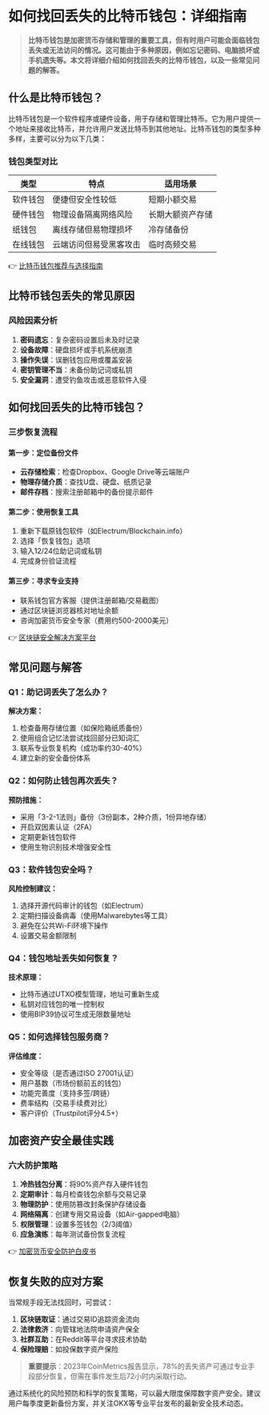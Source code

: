 # 如何找回丢失的比特币钱包：详细指南

> **比特币钱包是加密货币存储和管理的重要工具，但有时用户可能会面临钱包丢失或无法访问的情况。这可能由于多种原因，例如忘记密码、电脑损坏或手机遗失等。本文将详细介绍如何找回丢失的比特币钱包，以及一些常见问题的解答。**

## 什么是比特币钱包？

比特币钱包是一个软件程序或硬件设备，用于存储和管理比特币。它为用户提供一个地址来接收比特币，并允许用户发送比特币到其他地址。比特币钱包的类型多种多样，主要可以分为以下几类：

### 钱包类型对比

| 类型       | 特点                           | 适用场景               |
|------------|--------------------------------|------------------------|
| 软件钱包   | 便捷但安全性较低               | 短期小额交易           |
| 硬件钱包   | 物理设备隔离网络风险           | 长期大额资产存储       |
| 纸钱包     | 离线存储但易物理损坏           | 冷存储备份             |
| 在线钱包   | 云端访问但易受黑客攻击         | 临时高频交易           |

👉 [比特币钱包推荐与选择指南](https://bit.ly/okx_welcome)

## 比特币钱包丢失的常见原因

### 风险因素分析

1. **密码遗忘**：复杂密码设置后未及时记录
2. **设备故障**：硬盘损坏或手机系统崩溃
3. **操作失误**：误删钱包应用或覆盖安装
4. **密钥管理不当**：未备份助记词或私钥
5. **安全漏洞**：遭受钓鱼攻击或恶意软件入侵

## 如何找回丢失的比特币钱包？

### 三步恢复流程

#### 第一步：定位备份文件

- **云存储检索**：检查Dropbox、Google Drive等云端账户
- **物理存储介质**：查找U盘、硬盘、纸质记录
- **邮件存档**：搜索注册邮箱中的备份提示邮件

#### 第二步：使用恢复工具

1. 重新下载原钱包软件（如Electrum/Blockchain.info）
2. 选择「恢复钱包」选项
3. 输入12/24位助记词或私钥
4. 完成身份验证流程

#### 第三步：寻求专业支持

- 联系钱包官方客服（提供注册邮箱/交易截图）
- 通过区块链浏览器核对地址余额
- 咨询加密货币安全专家（费用约500-2000美元）

👉 [区块链安全解决方案平台](https://bit.ly/okx_welcome)

## 常见问题与解答

### Q1：助记词丢失了怎么办？

**解决方案：**
1. 检查备用存储位置（如保险箱纸质备份）
2. 使用组合记忆法尝试找回部分已知词汇
3. 联系专业恢复机构（成功率约30-40%）
4. 建立新的安全备份体系

### Q2：如何防止钱包再次丢失？

**预防措施：**
- 采用「3-2-1法则」备份（3份副本，2种介质，1份异地存储）
- 开启双因素认证（2FA）
- 定期更新钱包软件
- 使用生物识别技术增强安全性

### Q3：软件钱包安全吗？

**风险控制建议：**
1. 选择开源代码审计的钱包（如Electrum）
2. 定期扫描设备病毒（使用Malwarebytes等工具）
3. 避免在公共Wi-Fi环境下操作
4. 设置交易金额限制

### Q4：钱包地址丢失如何恢复？

**技术原理：**
- 比特币通过UTXO模型管理，地址可重新生成
- 私钥对应钱包的唯一控制权
- 使用BIP39协议可生成无限数量地址

### Q5：如何选择钱包服务商？

**评估维度：**
- 安全等级（是否通过ISO 27001认证）
- 用户基数（市场份额前五的钱包）
- 功能完善度（支持多签/跨链）
- 费率结构（交易手续费对比）
- 客户评价（Trustpilot评分4.5+）

## 加密资产安全最佳实践

### 六大防护策略

1. **冷热钱包分离**：将90%资产存入硬件钱包
2. **定期审计**：每月检查钱包余额与交易记录
3. **物理防护**：使用防篡改封条保护存储设备
4. **网络隔离**：创建专用交易设备（如Air-gapped电脑）
5. **权限管理**：设置多签钱包（2/3阈值）
6. **应急演练**：每年测试备份恢复流程

👉 [加密货币安全防护白皮书](https://bit.ly/okx_welcome)

## 恢复失败的应对方案

当常规手段无法找回时，可尝试：

1. **区块链取证**：通过交易ID追踪资金流向
2. **法律救济**：向管辖地法院申请资产保全
3. **社群互助**：在Reddit等平台寻求技术协助
4. **保险理赔**：如投保数字资产保险

> **重要提示**：2023年CoinMetrics报告显示，78%的丢失资产可通过专业手段部分恢复，但需在事件发生后72小时内采取行动。

通过系统化的风险预防和科学的恢复策略，可以最大限度保障数字资产安全。建议用户每季度更新备份方案，并关注OKX等专业平台发布的最新安全技术动态。